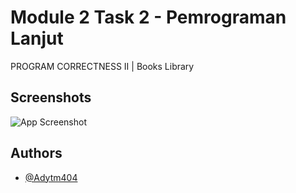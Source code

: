
# Module 2 Task 2 - Pemrograman Lanjut

PROGRAM CORRECTNESS II | Books Library 


## Screenshots

![App Screenshot](https://i.ibb.co/MMgvYjz/Screenshot-257.png)


## Authors

- [@Adytm404](https://github.com/Adytm404/)


